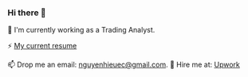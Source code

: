 ### Hi there 👋

🔭 I'm currently working as a Trading Analyst.

⚡ [My current resume](https://docs.google.com/document/d/1pq3-ehP0ZvSfnXoQYAUyBzOzm-7ECrEihSbYZTRLYoQ/) 

📫 Drop me an email: nguyenhieuec@gmail.com.
🔭 Hire me at: [Upwork](https://www.upwork.com/freelancers/hieuqcf)


<!--
**nguyenhieuec/nguyenhieuec** is a ✨ _special_ ✨ repository because its `README.md` (this file) appears on your GitHub profile.
[![committers.top badge](https://user-badge.committers.top/vietnam/nguyenhieuec.svg)](https://user-badge.committers.top/vietnam/nguyenhieuec)
Here are some ideas to get you started:

- 🔭 I’m currently working on ...
- 🌱 I’m currently learning ...
- 👯 I’m looking to collaborate on ...
- 🤔 I’m looking for help with ...
- 💬 Ask me about ...
- 📫 How to reach me: ...
- 😄 Pronouns: ...
- ⚡ Fun fact: ...
-->
